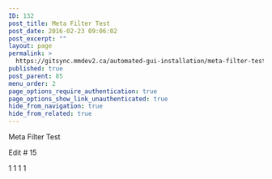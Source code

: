 ```yaml
---
ID: 132
post_title: Meta Filter Test
post_date: 2016-02-23 09:06:02
post_excerpt: ""
layout: page
permalink: >
  https://gitsync.mmdev2.ca/automated-gui-installation/meta-filter-test/
published: true
post_parent: 85
menu_order: 2
page_options_require_authentication: true
page_options_show_link_unauthenticated: true
hide_from_navigation: true
hide_from_related: true
---
```

Meta Filter Test

Edit # 15

1 1 1 1
